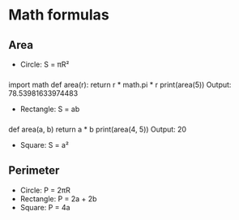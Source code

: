 # Math formulas
## Area
- Circle: S = πR²
###
import math
def area(r):
  return r * math.pi * r
print(area(5))
Output: 78.53981633974483 
- Rectangle: S = ab
###
def area(a, b)
  return a * b
print(area(4, 5))
Output: 20
- Square: S = a²

## Perimeter
- Circle: P = 2πR
- Rectangle: P = 2a + 2b
- Square: P = 4a
